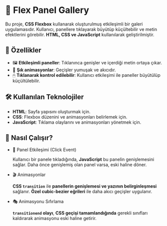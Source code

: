 # 🌟 Flex Panel Gallery

Bu proje, **CSS Flexbox** kullanarak oluşturulmuş etkileşimli bir galeri uygulamasıdır. Kullanıcı, panellere tıklayarak büyütüp küçültebilir ve metin efektlerini görebilir. **HTML, CSS ve JavaScript** kullanılarak geliştirilmiştir.


## 🚀 Özellikler

- 🖼 **Etkileşimli paneller**: Tıklanınca genişler ve içerdiği metin ortaya çıkar.
- 🎨 **Şık animasyonlar**: Geçişler yumuşak ve akıcıdır.
- 🖱 **Tıklanarak kontrol edilebilir**: Kullanıcı etkileşimi ile paneller büyütülüp küçültülebilir.


## 🛠 Kullanılan Teknolojiler

- **HTML**: Sayfa yapısını oluşturmak için.
- **CSS**: Flexbox düzenini ve animasyonları belirlemek için.
- **JavaScript**: Tıklama olaylarını ve animasyonları yönetmek için.


## 🔧 Nasıl Çalışır?

- 📌 Panel Etkileşimi (Click Event)

   Kullanıcı bir panele tıkladığında, **JavaScript** bu panelin genişlemesini sağlar.
   Daha önce genişlemiş olan panel varsa, eski haline döner.

- 🎬 Animasyonlar

   **CSS `transition`** ile **panellerin genişlemesi ve yazının belirginleşmesi** sağlanır.
   **Özel cubic-bezier eğrileri** ile daha akıcı geçişler uygulanır.

- 🎭 Animasyonu Sıfırlama

   **`transitionend` olayı**, **CSS geçişi tamamlandığında** gerekli sınıfları kaldırarak animasyonu eski haline getirir.
